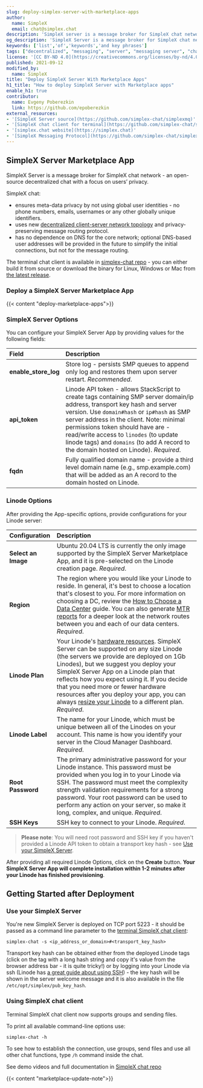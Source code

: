 ```yaml
---
slug: deploy-simplex-server-with-marketplace-apps
author:
  name: SimpleX
  email: chat@simplex.chat
description: 'SimpleX server is a message broker for SimpleX chat network - an open-source decentralized chat with a focus on users’ privacy.'
og_description: 'SimpleX Server is a message broker for SimpleX chat network - an open-source decentralized chat with a focus on users’ privacy.'
keywords: ['list','of','keywords','and key phrases']
tags: ["decentralized", "messaging", "server", "messaging server", "chat", "privacy", "open-source", "decentralized open-source chat", "simplex", "smp"]
license: '[CC BY-ND 4.0](https://creativecommons.org/licenses/by-nd/4.0)'
published: 2021-09-12
modified_by:
  name: SimpleX
title: "Deploy SimpleX Server With Marketplace Apps"
h1_title: "How to deploy SimpleX Server with Marketplace apps"
enable_h1: true
contributor:
  name: Evgeny Poberezkin
  link: https://github.com/epoberezkin
external_resources:
- '[SimpleX Server source](https://github.com/simplex-chat/simplexmq)'
- '[SimpleX chat client for terminal](https://github.com/simplex-chat/simplex-chat)'
- '[simplex.chat website](https://simplex.chat)'
- '[SimpleX Messaging Protocol](https://github.com/simplex-chat/simplexmq/blob/master/protocol/simplex-messaging.md)'
---
```


## SimpleX Server Marketplace App

SimpleX Server is a message broker for SimpleX chat network - an open-source decentralized chat with a focus on users’ privacy.

SimpleX chat:
- ensures meta-data privacy by not using global user identities - no phone numbers, emails, usernames or any other globally unique identifiers.
- uses new [decentralized client-server network topology](https://github.com/simplex-chat/simplex-chat#network-topology) and privacy-preserving message routing protocol.
- has no dependence on DNS for the core network; optional DNS-based user addresses will be provided in the future to simplify the initial connections, but not for the message routing.

The terminal chat client is available in [simplex-chat repo](https://github.com/simplex-chat/simplex-chat) - you can either build it from source or download the binary for Linux, Windows or Mac from [the latest release](https://github.com/simplex-chat/simplex-chat/releases/latest).

### Deploy a SimpleX Server Marketplace App

<!-- shortguide used by every Marketplace app to describe how to deploy from the Cloud Manger -->

{{< content "deploy-marketplace-apps">}}

### SimpleX Server Options
<!-- The following table has three parts. The UDF name, in bold and in one column, followed by
     UDF description in the second column. The description is in normal text, with an optional
     "Required." tag at the end of the description, in italics, if the field is mandatory. -->
You can configure your SimpleX Server App by providing values for the following fields:

| **Field** | **Description** |
|:----------|:----------------|
| **enable_store_log** | Store log - persists SMP queues to append only log and restores them upon server restart. *Recommended*. |
| **api_token** | Linode API token - allows StackScript to create tags containing SMP server domain/ip address, transport key hash and server version. Use `domain#hash` or `ip#hash` as SMP server address in the client. Note: minimal permissions token should have are - read/write access to `linodes` (to update linode tags) and `domains` (to add A record to the domain hosted on Linode). *Required*. |
| **fqdn** | Fully qualified domain name - provide a third level domain name (e.g., smp.example.com) that will be added as an A record to the domain hosted on Linode. |

### Linode Options

After providing the App-specific options, provide configurations for your Linode server:
<!-- Be sure to edit the Select an Image and Linode Plan to match app's needs -->

| **Configuration** | **Description** |
|:------------------|:----------------|
| **Select an Image** | Ubuntu 20.04 LTS is currently the only image supported by the SimpleX Server Marketplace App, and it is pre-selected on the Linode creation page. *Required*. |
| **Region** | The region where you would like your Linode to reside. In general, it's best to choose a location that's closest to you. For more information on choosing a DC, review the [How to Choose a Data Center](/docs/platform/how-to-choose-a-data-center) guide. You can also generate [MTR reports](/docs/networking/diagnostics/diagnosing-network-issues-with-mtr/) for a deeper look at the network routes between you and each of our data centers. *Required*. |
| **Linode Plan** | Your Linode's [hardware resources](/docs/platform/how-to-choose-a-linode-plan/#hardware-resource-definitions). SimpleX Server can be supported on any size Linode (the servers we provide are deployed on 1Gb Linodes), but we suggest you deploy your SimpleX Server App on a Linode plan that reflects how you expect using it. If you decide that you need more or fewer hardware resources after you deploy your app, you can always [resize your Linode](/docs/platform/disk-images/resizing-a-linode/) to a different plan. *Required*. |
| **Linode Label** | The name for your Linode, which must be unique between all of the Linodes on your account. This name is how you identify your server in the Cloud Manager Dashboard. *Required*. |
| **Root Password** | The primary administrative password for your Linode instance. This password must be provided when you log in to your Linode via SSH. The password must meet the complexity strength validation requirements for a strong password. Your root password can be used to perform any action on your server, so make it long, complex, and unique. *Required*. |
| **SSH Keys** | SSH key to connect to your Linode. *Required*. |

> **Please note**: You will need root password and SSH key if you haven't provided a Linode API token to obtain a transport key hash - see [Use your SimpleX Server](#use-your-simplex-Server).

<!-- the following disclaimer lets the user know how long it will take
     to deploy the app -->
After providing all required Linode Options, click on the **Create** button. **Your SimpleX Server App will complete installation within 1-2 minutes after your Linode has finished provisioning**.

## Getting Started after Deployment
<!-- the following headings and paragraphs outline the steps necessary
     to access and interact with the Marketplace app. -->

### Use your SimpleX Server
You're new SimpleX Server is deployed on TCP port 5223 - it should be passed as a command line parameter to the [terminal SimpleX chat client](https://github.com/simplex-chat/simplex-chat):

```shell
simplex-chat -s <ip_address_or_domain>#<transport_key_hash>
```

Transport key hash can be obtained either from the deployed Linode tags (click on the tag with a long hash string and copy it's value from the browser address bar - it is quite tricky!) or by logging into your Linode via ssh (Linode has [a great guide about using SSH](https://www.linode.com/docs/guides/use-public-key-authentication-with-ssh/)) - the key hash will be shown in the server welcome message and it is also available in the file `/etc/opt/simplex/pub_key_hash`.

### Using SimpleX chat client

Terminal SimpleX chat client now supports groups and sending files.

To print all available command-line options use:

```
simplex-chat -h
```

To see how to establish the connection, use groups, send files and use all other chat functions, type `/h` command inside the chat.

See demo videos and full documentation in [SimpleX chat repo](https://github.com/simplex-chat/simplex-chat)

<!-- the following shortcode informs the user that Linode does not provide automatic updates
     to the Marketplace app, and that the user is responsible for the security and longevity
     of the installation. -->
{{< content "marketplace-update-note">}}
